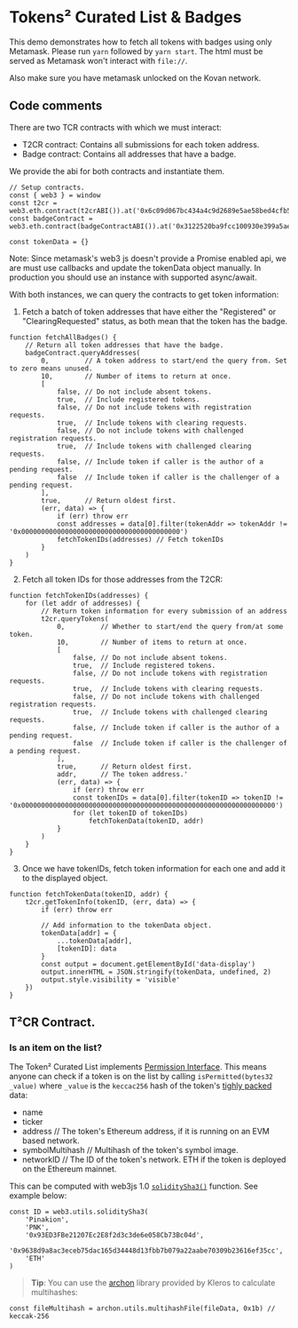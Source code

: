 # Tokens² Curated List & Badges

This demo demonstrates how to fetch all tokens with badges using only Metamask.
Please run `yarn` followed by `yarn start`. The html must be served as Metamask won't interact with `file://`.

Also make sure you have metamask unlocked on the Kovan network.

## Code comments

There are two TCR contracts with which we must interact:

- T2CR contract: Contains all submissions for each token address.
- Badge contract: Contains all addresses that have a badge.

We provide the abi for both contracts and instantiate them.


```
// Setup contracts.
const { web3 } = window
const t2cr = web3.eth.contract(t2crABI()).at('0x6c09d067bc434a4c9d2689e5ae58bed4cfb5711c')
const badgeContract = web3.eth.contract(badgeContractABI()).at('0x3122520ba9fcc100930e399a5ae021dd281ca949')

const tokenData = {}
```

Note: Since metamask's web3 js doesn't provide a Promise enabled api, we are must use callbacks and update the tokenData object manually. In production you should use an instance with supported async/await.

With both instances, we can query the contracts to get token information:

1. Fetch a batch of token addresses that have either the "Registered" or "ClearingRequested" status, as both mean that the token has the badge.

```
function fetchAllBadges() {
    // Return all token addresses that have the badge.
    badgeContract.queryAddresses(
        0,         // A token address to start/end the query from. Set to zero means unused.
        10,        // Number of items to return at once.
        [
            false, // Do not include absent tokens.
            true,  // Include registered tokens.
            false, // Do not include tokens with registration requests.
            true,  // Include tokens with clearing requests.
            false, // Do not include tokens with challenged registration requests.
            true,  // Include tokens with challenged clearing requests.
            false, // Include token if caller is the author of a pending request.
            false  // Include token if caller is the challenger of a pending request.
        ],
        true,      // Return oldest first.
        (err, data) => {
            if (err) throw err
            const addresses = data[0].filter(tokenAddr => tokenAddr != '0x0000000000000000000000000000000000000000')
            fetchTokenIDs(addresses) // Fetch tokenIDs
        }
    )
}
```
2. Fetch all token IDs for those addresses from the T2CR:

```
function fetchTokenIDs(addresses) {
    for (let addr of addresses) {
        // Return token information for every submission of an address
        t2cr.queryTokens(
            0,         // Whether to start/end the query from/at some token.
            10,        // Number of items to return at once.
            [
                false, // Do not include absent tokens.
                true,  // Include registered tokens.
                false, // Do not include tokens with registration requests.
                true,  // Include tokens with clearing requests.
                false, // Do not include tokens with challenged registration requests.
                true,  // Include tokens with challenged clearing requests.
                false, // Include token if caller is the author of a pending request.
                false  // Include token if caller is the challenger of a pending request.
            ],
            true,      // Return oldest first.
            addr,      // The token address.'
            (err, data) => {
                if (err) throw err
                const tokenIDs = data[0].filter(tokenID => tokenID != '0x0000000000000000000000000000000000000000000000000000000000000000')
                for (let tokenID of tokenIDs)
                    fetchTokenData(tokenID, addr)
            }
        )
    }
}
```

3. Once we have tokenIDs, fetch token information for each one and add it to the displayed object.

```
function fetchTokenData(tokenID, addr) {
    t2cr.getTokenInfo(tokenID, (err, data) => {
        if (err) throw err

        // Add information to the tokenData object.
        tokenData[addr] = {
            ...tokenData[addr],
            [tokenID]: data
        }
        const output = document.getElementById('data-display')
        output.innerHTML = JSON.stringify(tokenData, undefined, 2)
        output.style.visibility = 'visible'
    })
}
```


## T²CR Contract.

### Is an item on the list?

The Token² Curated List implements [Permission Interface](https://github.com/kleros/kleros-interaction/blob/master/contracts/standard/permission/PermissionInterface.sol). This means anyone can check if a token is on the list by calling `isPermitted(bytes32 _value)` where `_value` is the `keccac256` hash of the token's [tighly packed](https://solidity.readthedocs.io/en/develop/abi-spec.html#non-standard-packed-mode) data:

- name
- ticker
- address // The token's Ethereum address, if it is running on an EVM based network.
- symbolMultihash // Multihash of the token's symbol image.
- networkID // The ID of the token's network. ETH if the token is deployed on the Ethereum mainnet.

This can be computed with web3js 1.0 [`soliditySha3()`](https://web3js.readthedocs.io/en/1.0/web3-utils.html?highlight=soliditySha3#soliditysha3) function. See example below:

```
const ID = web3.utils.soliditySha3(
    'Pinakion',
    'PNK',
    '0x93ED3FBe21207Ec2E8f2d3c3de6e058Cb73Bc04d',
    '0x9638d9a8ac3eceb75dac165d34448d13fbb7b079a22aabe70309b23616ef35cc',
    'ETH'
)
```

> **Tip**: You can use the [archon](https://archon.readthedocs.io/en/latest/hashing.html) library provided by Kleros to calculate multihashes:

`const fileMultihash = archon.utils.multihashFile(fileData, 0x1b) // keccak-256`
